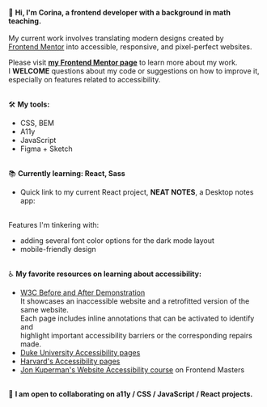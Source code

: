 👋 **Hi, I'm Corina, a frontend developer with a background in math teaching.**
<br>
<br> My current work involves translating modern designs created by 
<br> [Frontend Mentor](https://www.frontendmentor.io) into accessible, responsive, and pixel-perfect websites.

Please visit **[my Frontend Mentor page](https://www.frontendmentor.io/profile/Cor-Ina)** to learn more about my work.
<br>I **WELCOME** questions about my code or suggestions on how to improve it, <br>especially on features related to accessibility.



<br>🛠 **My tools:**
- CSS, BEM
- A11y
- JavaScript
- Figma + Sketch

<br>📚 **Currently learning: React, Sass**

- Quick link to my current React project, **NEAT NOTES**, a Desktop notes app:

<br>Features I'm tinkering with:
- adding several font color options for the dark mode layout
- mobile-friendly design


<br>♿️ **My favorite resources on learning about accessibility:**
  - [W3C Before and After Demonstration](https://www.w3.org/WAI/demos/bad/)
  <br>It showcases an inaccessible website and a retrofitted version of the same website. 
  <br>Each page includes inline annotations that can be activated to identify and
  <br>highlight important accessibility barriers or the corresponding repairs made. 
  - [Duke University Accessibility pages](https://web.accessibility.duke.edu/how/web-development/)
  - [Harvard's Accessibility pages](https://accessibility.huit.harvard.edu/content-creators)
  - [Jon Kuperman's Website Accessibility course](https://frontendmasters.com/courses/accessibility-v2/) on Frontend Masters
                         
<br>👷 **I am open to collaborating on a11y / CSS / JavaScript / React projects.**
